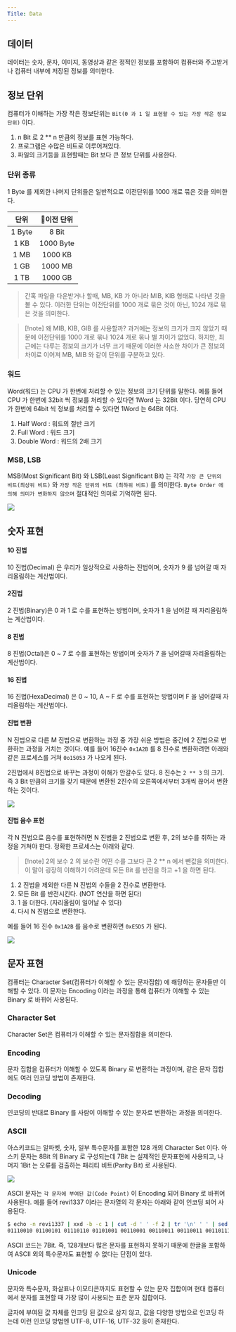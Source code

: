 ```yaml
---
Title: Data
---
```


## 데이터
데이터는 숫자, 문자, 이미지, 동영상과 같은 정적인 정보를 포함하여 컴퓨터와 주고받거나 컴퓨터 내부에 저장된 정보를 의미한다.

## 정보 단위
컴퓨터가 이해하는 가장 작은 정보단위는 `Bit(0 과 1 일 표현할 수 있는 가장 작은 정보단위)` 이다.

1. n Bit 로 2 ** n 만큼의 정보를 표현 가능하다.
2. 프로그램은 수많은 비트로 이루어져있다.
3. 파일의 크기등을 표현할때는 Bit 보다 큰 정보 단위를 사용한다.

### 단위 종류
1 Byte 를 제외한 나머지 단위들은 일반적으로 이전단위를 1000 개로 묶은 것을 의미한다.

|   단위   |  이전 단위   |
| :----: | :-------: |
| 1 Byte |   8 Bit   |
|  1 KB  | 1000 Byte |
|  1 MB  |  1000 KB  |
|  1 GB  |  1000 MB  |
|  1 TB  |  1000 GB  |

> 간혹 파일을 다운받거나 할때, MB, KB 가 아니라 MIB, KIB 형태로 나타낸 것을 볼 수 있다. 이러한 단위는 이전단위를 1000 개로 묶은 것이 아닌, 1024 개로 묶은 것을 의미한다.


> [!note] 왜 MIB, KIB, GIB 를 사용할까?
> 과거에는 정보의 크기가 크지 않았기 때문에 이전단위를 1000 개로 묶나 1024 개로 묶나 별 차이가 없었다. 하지만, 최근에는 다루는 정보의 크기가 너무 크기 때문에 이러한 사소한 차이가 큰 정보의 차이로 이어져 MB, MIB 와 같이 단위를 구분하고 있다. 

### 워드
Word(워드) 는 CPU 가 한번에 처리할 수 있는 정보의 크기 단위를 말한다. 예를 들어 CPU 가 한번에 32bit 씩 정보를 처리할 수 있다면 1Word 는 32Bit 이다. 당연히 CPU 가 한번에 64bit 씩 정보를 처리할 수 있다면 1Word 는 64Bit 이다.

1. Half Word :  워드의 절반 크기
2. Full Word : 워드 크기
3. Double Word : 워드의 2배 크기

### MSB, LSB
MSB(Most Significant Bit) 와 LSB(Least Significant Bit) 는 각각 `가장 큰 단위의 비트(최상위 비트)` 와 `가장 작은 단위의 비트 (최하위 비트)` 를 의미한다. `Byte Order 에 의해 의미가 변화하지 않으며` 절대적인 의미로 기억하면 된다.

![](ComputerScience/ComputerArchitecture/images/Pasted%20image%2020240804230804.png)

## 숫자 표현
#### 10 진법
10 진법(Decimal) 은 우리가 일상적으로 사용하는 진법이며, 숫자가 9 를 넘어갈 때 자리올림하는 계산법이다. 

#### 2진법
2 진법(Binary)은 0 과 1 로 수를 표현하는 방법이며, 숫자가 1 을 넘어갈 때 자리올림하는 계산법이다.

#### 8 진법
8 진법(Octal)은 0 ~ 7 로 수를 표현하는 방법이며  숫자가 7 을 넘어갈때 자리올림하는 계산법이다.

#### 16 진법
16 진법(HexaDecimal) 은 0 ~ 10, A ~ F 로 수를 표현하는 방법이며  F 을 넘어갈때 자리올림하는 계산법이다.

#### 진법 변환
N 진법으로 다른 M 진법으로 변환하는 과정 중 가장 쉬운 방법은 중간에 2 진법으로 변환하는 과정을 거치는 것이다. 예를 들어 16진수 `0x1A2B` 를 8 진수로 변환하려면 아래와 같은 프로세스를 거쳐 `0o15053` 가 나오게 된다.

2진법에서 8진법으로 바꾸는 과정이 이해가 안갈수도 있다. 8 진수는 `2 ** 3` 의 크기. 즉 3 Bit 만큼의 크기를 갖기 때문에 변환된 2진수의 오른쪽에서부터 3개씩 끊어서 변환하는 것이다.

![](ComputerScience/ComputerArchitecture/images/Pasted%20image%2020240804184816.png)

#### 진법 음수 표현
각 N 진법으로 음수를 표현하려면 N 진법을 2 진법으로 변환 후, 2의 보수를 취하는 과정을 거쳐야 한다. 정확한 프로세스는 아래와 같다.

> [!note] 2의 보수
> 2 의 보수란 어떤 수를 그보다 큰 2 ** n 에서 뺀값을 의미한다. 이 말이 굉장히 이해하기 어려운데 모든 Bit 를 반전을 하고 +1 을 하면 된다.

1. 2 진법을 제외한 다른 N 진법의 수들을 2 진수로 변환한다.
2. 모든 Bit 를 반전시킨다. (NOT 연산을 하면 된다)
3. 1 을 더한다. (자리올림이 일어날 수 있다)
4. 다시 N 진법으로 변환한다.

예를 들어 16 진수 `0x1A2B` 를 음수로 변환하면 `0xE5D5` 가 된다.

![](ComputerScience/ComputerArchitecture/images/Pasted%20image%2020240804191224.png)

## 문자 표현
컴퓨터는 Character Set(컴퓨터가 이해할 수 있는 문자집합) 에 해당하는 문자들만 이해할 수 있다. 이 문자는 Encoding 이라는 과정을 통해 컴퓨터가 이해할 수 있는 Binary 로 바뀌어 사용된다.

### Character Set
Character Set은 컴퓨터가 이해할 수 있는 문자집합을 의미한다.

### Encoding
문자 집합을 컴퓨터가 이해할 수 있도록 Binary 로 변환하는 과정이며, 같은 문자 집합에도 여러 인코딩 방법이 존재한다.

### Decoding
인코딩의 반대로 Binary 를 사람이 이해할 수 있는 문자로 변환하는 과정을 의미한다.

### ASCII
아스키코드는 알파벳, 숫자, 일부 특수문자를 포함한 128 개의 Character Set 이다. 아스키 문자는 8Bit 의 Binary 로 구성되는데 7Bit 는 실제적인 문자표현에 사용되고, 나머지 1Bit 는 오류를 검출하는 패리티 비트(Parity Bit) 로 사용된다.

![](ComputerScience/ComputerArchitecture/images/Pasted%20image%2020240804221955.png)


ASCII 문자는 `각 문자에 부여된 값(Code Point)` 이 Encoding 되어 Binary 로 바뀌어 사용된다. 예를 들어 revi1337 이라는 문자열의 각 문자는 아래와 같이 인코딩 되어 사용된다.

```bash
$ echo -n revi1337 | xxd -b -c 1 | cut -d ' ' -f 2 | tr '\n' ' ' | sed -e 's/.$//g'
01110010 01100101 01110110 01101001 00110001 00110011 00110011 00110111
```


ASCII 코드는  7Bit. 즉, 128개보다 많은 문자를 표현하지 못하기 때문에 한글을 포함하여 ASCII 외의 특수문자도 표현할 수 없다는 단점이 있다.

### Unicode
문자와 특수문자, 화살표나 이모티콘까지도 표현할 수 있는 문자 집합이며 현대 컴퓨터에서 문자를 표현할 때 가장 많이 사용되는 표준 문자 집합이다. 

글자에 부여된 값 자체를 인코딩 된 값으로 삼지 않고, 값을 다양한 방법으로 인코딩 하는데 이런 인코딩 방법엔 UTF-8, UTF-16, UTF-32 등이 존재한다.

